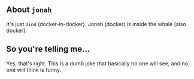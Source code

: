 ## About `jonah`
It's just `dind` (docker-in-docker). Jonah (docker) is inside the whale (also docker).

## So you're telling me...
Yes, that's right. This is a dumb joke that basically no one will see, and no one will think is funny.
